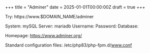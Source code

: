 +++
title = "Adminer"
date = 2025-01-01T00:00:00Z
draft = true
+++


Try:
https://www.$DOMAIN_NAME/adminer

System: mySQL
Server: mariadb
Username:
Password:
Database:


Homepage:
https://www.adminer.org/


Standard configuration files:
/etc/php83/php-fpm.d/www.conf
